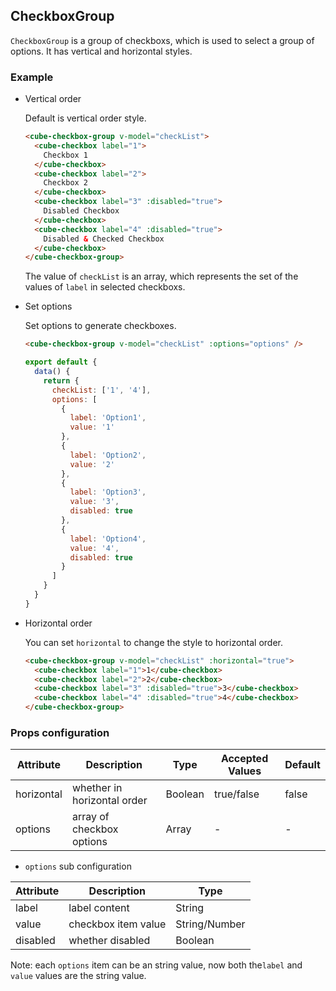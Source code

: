 ## CheckboxGroup

`CheckboxGroup` is a group of checkboxs, which is used to select a group of options. It has vertical and horizontal styles.

### Example

- Vertical order

  Default is vertical order style.

  ```html
  <cube-checkbox-group v-model="checkList">
    <cube-checkbox label="1">
      Checkbox 1
    </cube-checkbox>
    <cube-checkbox label="2">
      Checkbox 2
    </cube-checkbox>
    <cube-checkbox label="3" :disabled="true">
      Disabled Checkbox
    </cube-checkbox>
    <cube-checkbox label="4" :disabled="true">
      Disabled & Checked Checkbox
    </cube-checkbox>
  </cube-checkbox-group>
  ```

  The value of `checkList` is an array, which represents the set of the values of `label` in selected checkboxs.

- Set options

  Set options to generate checkboxes.

  ```html
  <cube-checkbox-group v-model="checkList" :options="options" />
  ```
  ```js
  export default {
    data() {
      return {
        checkList: ['1', '4'],
        options: [
          {
            label: 'Option1',
            value: '1'
          },
          {
            label: 'Option2',
            value: '2'
          },
          {
            label: 'Option3',
            value: '3',
            disabled: true
          },
          {
            label: 'Option4',
            value: '4',
            disabled: true
          }
        ]
      }
    }
  }
  ```

- Horizontal order

  You can set `horizontal` to change the style to horizontal order.

  ```html
  <cube-checkbox-group v-model="checkList" :horizontal="true">
    <cube-checkbox label="1">1</cube-checkbox>
    <cube-checkbox label="2">2</cube-checkbox>
    <cube-checkbox label="3" :disabled="true">3</cube-checkbox>
    <cube-checkbox label="4" :disabled="true">4</cube-checkbox>
  </cube-checkbox-group>
  ```

### Props configuration

| Attribute | Description | Type | Accepted Values | Default |
| - | - | - | - | - |
| horizontal | whether in horizontal order | Boolean | true/false | false |
| options | array of checkbox options | Array | - | - |

* `options` sub configuration

| Attribute | Description | Type  |
| - | - | - |
| label | label content | String |
| value | checkbox item value | String/Number |
| disabled | whether disabled | Boolean |

Note: each `options` item can be an string value, now both the`label` and `value` values are the string value.
